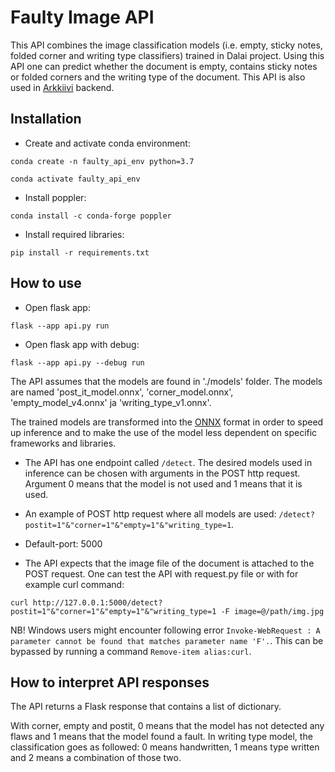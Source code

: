 # Faulty Image API

This API combines the image classification models (i.e. empty, sticky notes, folded corner and writing type classifiers) trained in Dalai project. Using this API one can predict whether the document is empty, contains sticky notes or folded corners and the writing type of the document. This API is also used in [Arkkiivi](https://arkkiivi.fi/) backend. 

## Installation

- Create and activate conda environment:

`conda create -n faulty_api_env python=3.7`

`conda activate faulty_api_env`

- Install poppler:

`conda install -c conda-forge poppler`

- Install required libraries:

`pip install -r requirements.txt`

## How to use

- Open flask app: 

`flask --app api.py run`

- Open flask app with debug: 

`flask --app api.py --debug run`

The API assumes that the models are found in './models' folder. The models are named 'post_it_model.onnx', 'corner_model.onnx', 'empty_model_v4.onnx' ja 'writing_type_v1.onnx'.

The trained models are transformed into the [ONNX](https://onnx.ai/) format in order to speed up inference and to make the use of the model less dependent on specific frameworks and libraries. 

- The API has one endpoint called `/detect`. The desired models used in inference can be chosen with arguments in the POST http request. Argument 0 means that the model is not used and 1 means that it is used.

- An example of POST http request where all models are used: `/detect?postit=1"&"corner=1"&"empty=1"&"writing_type=1`.

- Default-port: 5000

- The API expects that the image file of the document is attached to the POST request. One can test the API with request.py file or with for example curl command:

`curl http://127.0.0.1:5000/detect?postit=1"&"corner=1"&"empty=1"&"writing_type=1 -F image=@/path/img.jpg` 

NB! Windows users might encounter following error `Invoke-WebRequest : A parameter cannot be found that matches parameter name 'F'.`. This can be bypassed by running a command `Remove-item alias:curl`.

## How to interpret API responses

The API returns a Flask response that contains a list of dictionary. 

With corner, empty and postit, 0 means that the model has not detected any flaws and 1 means that the model found a fault. In writing type model, the classification goes as followed: 0 means handwritten, 1 means type written and 2 means a combination of those two. 
